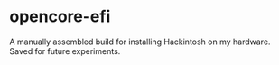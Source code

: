 # opencore-efi
A manually assembled build for installing Hackintosh on my hardware. Saved for future experiments.
